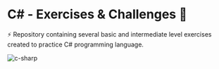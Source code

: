 # C# - Exercises & Challenges 👾

⚡ Repository containing several basic and intermediate level exercises created to practice C# programming language.
<br>

![c-sharp](https://user-images.githubusercontent.com/108018406/200381632-7295a4a9-3bff-4245-8ff0-2ffa2e2f9d9c.png)
